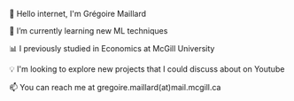 👋 Hello internet, I'm Grégoire Maillard

🌱 I’m currently learning new ML techniques

📊 I previously studied in Economics at McGill University

💡 I'm looking to explore new projects that I could discuss about on Youtube

📫 You can reach me at gregoire.maillard(at)mail.mcgill.ca
